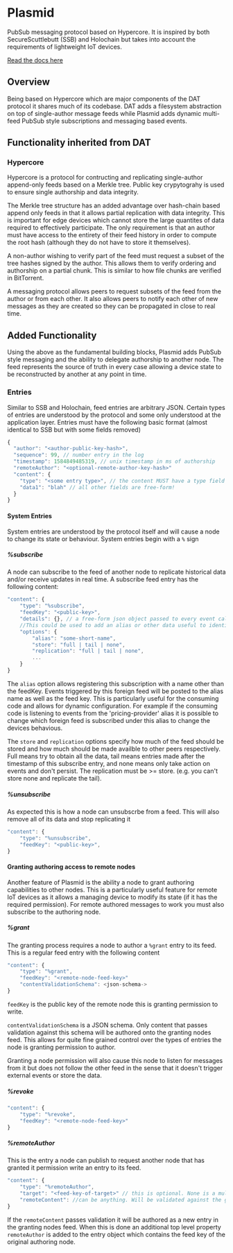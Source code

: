 # Plasmid

PubSub messaging protocol based on Hypercore. It is inspired by both SecureScuttlebutt (SSB) and Holochain but takes into account the requirements of lightweight IoT devices. 

[Read the docs here](https://redgridone.github.io/plasmid/)

## Overview

Being based on Hypercore which are major components of the DAT protocol it shares much of its codebase. DAT adds a filesystem abstraction on top of single-author message feeds while Plasmid adds dynamic multi-feed PubSub style subscriptions and messaging based events.

## Functionality inherited from DAT

### Hypercore

Hypercore is a protocol for contructing and replicating single-author append-only feeds based on a Merkle tree. Public key crypytograhy is used to ensure single authorship and data integrity.

The Merkle tree structure has an added advantage over hash-chain based append only feeds in that it allows partial replication with data integrity. This is important for edge devices which cannot store the large quantites of data required to effectively participate. The only requirement is that an author must have access to the entirety of their feed history in order to compute the root hash (although they do not have to store it themselves).

A non-author wishing to verify part of the feed must request a subset of the tree hashes signed by the author. This allows them to verify ordering and authorship on a partial chunk. This is similar to how file chunks are verified in BitTorrent. 

A messaging protocol allows peers to request subsets of the feed from the author or from each other. It also allows peers to notify each other of new messages as they are created so they can be propagated in close to real time.
    
## Added Functionality

Using the above as the fundamental building blocks, Plasmid adds PubSub style messaging and the ability to delegate authorship to another node. The feed represents the source of truth in every case allowing a device state to be reconstructed by another at any point in time.

### Entries

Similar to SSB and Holochain, feed entries are arbitrary JSON. Certain types of entries are understood by the protocol and some only understood at the application layer. Entries must have the following basic format (almost identical to SSB but with some fields removed)

```javascript
{
  "author": "<author-public-key-hash>",
  "sequence": 99, // number entry in the log
  "timestamp": 1584849485319, // unix timestamp in ms of authorship
  "remoteAuthor": "<optional-remote-author-key-hash>"
  "content": {
    "type": "<some entry type>", // the content MUST have a type field
    "data1": "blah" // all other fields are free-form!
  }
}
```

#### System Entries

System entries are understood by the protocol itself and will cause a node to change its state or behaviour. System entries begin with a `%` sign

##### %subscribe

A node can subscribe to the feed of another node to replicate historical data and/or receive updates in real time. A subscribe feed entry has the following content:

```javascript
"content": {
    "type": "%subscribe",
    "feedKey": "<public-key>",
    "details": {}, // a free-form json object passed to every event callback from this subscription.
    //This could be used to add an alias or other data useful to identify the events
    "options": {
        "alias": "some-short-name",
        "store": "full | tail | none",
        "replication": "full | tail | none",
        ...
    }
}
```

The `alias` option allows registering this subscription with a name other than the feedKey. Events triggered by this foreign feed will be posted to the alias name as well as the feed key. This is particularly useful for the consuming code and allows for dynamic configuration. For example if the consuming code is listening to events from the 'pricing-provider' alias it is possible to change which foreign feed is subscribed under this alias to change the devices behavious.

The `store` and `replication` options specify how much of the feed should be stored and how much should be made availble to other peers respectively. Full means try to obtain all the data, tail means entries made after the timestamp of this subscribe entry, and none means only take action on events and don't persist. The replication must be >= store. (e.g. you can't store none and replicate the tail). 

##### %unsubscribe

As expected this is how a node can unsubscrbe from a feed. This will also remove all of its data and stop replicating it

```javascript
"content": {
    "type": "%unsubscribe",
    "feedKey": "<public-key>",
}
```

#### Granting authoring access to remote nodes

Another feature of Plasmid is the ability a node to grant authoring capabilities to other nodes. This is a particularly useful feature for remote IoT devices as it allows a managing device to modify its state (if it has the required permission). For remote authored messages to work you must also subscribe to the authoring node.

##### %grant

The granting process requires a node to author a `%grant` entry to its feed. This is a regular feed entry with the following content
```javascript
"content": {
    "type": "%grant",
    "feedKey": "<remote-node-feed-key>"
    "contentValidationSchema": <json-schema->
}
```

`feedKey` is the public key of the remote node this is granting permission to write.

`contentValidationSchema` is a JSON schema. Only content that passes validation against this schema will be authored onto the granting nodes feed. This allows for quite fine grained control over the types of entries the node is granting permission to author.

Granting a node permission will also cause this node to listen for messages from it but does not follow the other feed in the sense that it doesn't trigger external events or store the data.

##### %revoke

```javascript
"content": {
    "type": "%revoke",
    "feedKey": "<remote-node-feed-key>"
}
```

##### %remoteAuthor

This is the entry a node can publish to request another node that has granted it permission write an entry to its feed. 

```javascript
"content": {
    "type": "%remoteAuthor",
    "target": "<feed-key-of-target>" // this is optional. None is a multicast
    "remoteContent": //can be anything. Will be validated against the grant schema
}
```

If the `remoteContent` passes validation it will be authored as a new entry in the granting nodes feed. When this is done an additional top level property `remoteAuthor` is added to the entry object which contains the feed key of the original authoring node.
